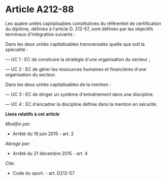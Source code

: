 # Article A212-88

Les quatre unités capitalisables constitutives du référentiel de certification du diplôme, définies à l'article D. 212-57,
sont définies par les objectifs terminaux d'intégration suivants : 

Dans les deux unités capitalisables transversales quelle que soit la spécialité : 

― UC 1 : EC de construire la stratégie d'une organisation du secteur ; 

― UC 2 : EC de gérer les ressources humaines et financières d'une organisation du secteur. 

Dans les deux unités capitalisables de la mention : 

― UC 3 : EC de diriger un système d'entraînement dans une discipline. 

― UC 4 : EC d'encadrer la discipline définie dans la mention en sécurité.

**Liens relatifs à cet article**

_Modifié par_:

  - Arrêté du 19 juin 2015 - art. 2

_Abrogé par_:

  - Arrêté du 21 décembre 2015 - art. 4

_Cite_:

  - Code du sport. - art. D212-57
